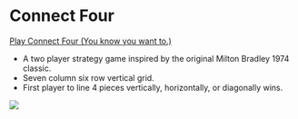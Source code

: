 # Connect Four

[Play Connect Four (You know you want to.)](https://aaguilarvf39.github.io/Connect-Four/)

* A two player strategy game inspired by the original Milton Bradley 1974 classic.
* Seven column six row vertical grid.
* First player to line 4 pieces vertically, horizontally, or diagonally wins.

<img src="https://i.imgur.com/r7vvT4W.jpg" >
